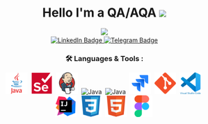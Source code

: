 <h1 align="center">
   Hello I'm a QA/AQA
  <img src="https://media.giphy.com/media/hvRJCLFzcasrR4ia7z/giphy.gif" width="30px"/>
</h1>
<div id="header" align="center">
  <img src="https://media.giphy.com/media/M9gbBd9nbDrOTu1Mqx/giphy.gif" width="100"/>
<div id="badges">
  <a href="https://www.linkedin.com/in/artiom-lagun-73b692210/">
    <img src="https://img.shields.io/badge/LinkedIn-blue?style=for-the-badge&logo=linkedin&logoColor=white" alt="LinkedIn Badge"/>
  <a href="https://t.me/nofx212">
    <img src="https://img.shields.io/badge/-Telegram-blue?style=for-the-badge&logo=Telegram&logoColor=white" alt="Telegram Badge"/>
  </a>
</div>


### :hammer_and_wrench: Languages & Tools :
   <div>
   <img src="https://github.com/devicons/devicon/blob/master/icons/java/java-original-wordmark.svg" title="Java" alt="Java" width="50" height="50"/>&nbsp;
   <img src="https://github.com/devicons/devicon/blob/master/icons/selenium/selenium-original.svg" title="Java" alt="Java" width="50" height="50"/>&nbsp;
   <img src="https://github.com/devicons/devicon/blob/master/icons/jenkins/jenkins-original.svg" title="Java" alt="Java" width="50" height="50"/>&nbsp;
   <img src="https://github.com/aliesbelik/awesome-jmeter/blob/main/assets/images/jmeter-logo.svg" title="Java" alt="Java" width="150" height="50"/>&nbsp;
   <img src="https://github.com/flathub/com.getpostman.Postman/blob/master/logo-mark.svg" title="Java" alt="Java" width="50" height="50"/>&nbsp;
   <img src="https://github.com/devicons/devicon/blob/master/icons/jira/jira-original.svg" title="Java" alt="Java" width="50" height="50"/>&nbsp;
   <img src="https://github.com/devicons/devicon/blob/master/icons/git/git-original.svg" title="Java" alt="Java" width="50" height="50"/>&nbsp;
   <img src="https://github.com/devicons/devicon/blob/master/icons/vscode/vscode-original-wordmark.svg" title="Java" alt="Java" width="50" height="50"/>&nbsp;
   <img src="https://github.com/devicons/devicon/blob/master/icons/intellij/intellij-original.svg" title="Java" alt="Java" width="50" height="50"/>&nbsp;
   <img src="https://github.com/devicons/devicon/blob/master/icons/css3/css3-original.svg" title="Java" alt="Java" width="50" height="50"/>&nbsp;
   <img src="https://github.com/devicons/devicon/blob/master/icons/html5/html5-original.svg" title="Java" alt="Java" width="50" height="50"/>&nbsp;
   <img src="https://github.com/devicons/devicon/blob/master/icons/figma/figma-original.svg" title="Java" alt="Java" width="50" height="50"/>&nbsp;
   </div>
   </div>
